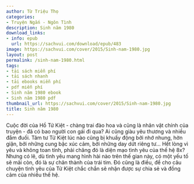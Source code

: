 ```yaml
---
author: Từ Triệu Thọ
categories:
- Truyện Ngắn - Ngôn Tình
description: Sinh năm 1980
download_links:
- info: epub
  url: https://sachvui.com/download/epub/483
image: https://sachvui.com/cover/2015/Sinh-nam-1980.jpg
layout: post
permalink: /sinh-nam-1980.html
tags:
- tải sách miễn phí
- tải sách nhanh
- tải ebooks miễn phí
- pdf miễn phí
- Sinh năm 1980 ebook
- Sinh năm 1980 pdf
thumbnail_url: https://sachvui.com/cover/2015/Sinh-nam-1980.jpg
title: Sinh năm 1980
---
```


 <div class="item-desc text-justify"> Cuộc đời của Hồ Tử Kiệt - chàng trai đào hoa và cũng là nhân vật chính của truyện - đã có bao người con gái đi qua? Ai cũng giàu yêu thương và nhiều đắm đuối. Tâm tư Tử Kiệt lúc nào cũng bị khuấy động bởi nhớ nhung, hờn giận, bởi những cung bậc xúc cảm, bởi những day dứt riêng tư… Hết lòng vì yêu và không toan tính, phải chăng đó là diện mạo tình yêu của thế hệ 8x? Nhưng có lẽ, dù tình yêu mang hình hài nào trên thế gian này, có một yếu tố sẽ mãi còn, đó là sự chân thành của trái tim. Đó cũng là điều, để cho câu chuyện tình yêu của Tử Kiệt chắc chắn sẽ nhận được sự chia sẻ và đồng cảm của nhiều thế hệ. </div>